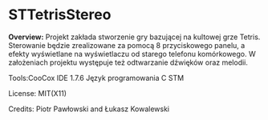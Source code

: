 # STTetrisStereo

<b>Overview:</b> Projekt zakłada stworzenie gry bazującej na kultowej grze Tetris.
Sterowanie będzie zrealizowane za pomocą 8 przyciskowego panelu, a efekty wyświetlane na wyświetlaczu od starego
telefonu komórkowego. W założeniach projektu występuje też odtwarzanie dźwięków oraz melodii.

Tools:CooCox IDE 1.7.6
      Język programowania C
      STM

License: MIT(X11)

Credits: Piotr Pawłowski and Łukasz Kowalewski



